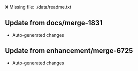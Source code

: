 ❌ Missing file: ./data/readme.txt

## Update from docs/merge-1831
- Auto-generated changes

## Update from enhancement/merge-6725
- Auto-generated changes
